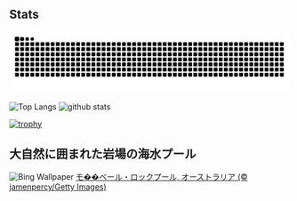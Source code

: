 ## Stats
<picture>
  <source media="(prefers-color-scheme: dark)" srcset="https://raw.githubusercontent.com/ba230t/ba230t/output/github-contribution-grid-snake-dark.svg">
  <source media="(prefers-color-scheme: light)" srcset="https://raw.githubusercontent.com/ba230t/ba230t/output/github-contribution-grid-snake.svg">
  <img alt="github contribution grid snake animation" src="https://raw.githubusercontent.com/ba230t/ba230t/output/github-contribution-grid-snake.svg">
</picture>

<p align="left">
  <img alt="Top Langs" height="150px" src="https://github-readme-stats.vercel.app/api/top-langs/?username=ba230t&layout=compact&theme=transparent" />
  <img alt="github stats" height="150px" src="https://github-readme-stats.vercel.app/api?username=ba230t&theme=transparent" />
</p>

[![trophy](https://github-profile-trophy.vercel.app/?username=ba230t&theme=transparent&column=7)](https://github.com/ryo-ma/github-profile-trophy)


<!-- Bing Wallpaper Start -->
## 大自然に囲まれた岩場の海水プール
![Bing Wallpaper](https://www.bing.com/th?id=OHR.MonaValePool_JA-JP0665807696_1920x1080.jpg&rf=LaDigue_1920x1080.jpg&pid=hp)
[モ��ベール・ロックプール, オーストラリア (© jamenpercy/Getty Images)](https://www.bing.com/search?q=%E3%83%A2%E3%83%8A%E3%83%99%E3%83%BC%E3%83%AB%E3%83%BB%E3%83%AD%E3%83%83%E3%82%AF%E3%83%97%E3%83%BC%E3%83%AB%2c+%E3%82%B7%E3%83%89%E3%83%8B%E3%83%BC&form=hpcapt&filters=HpDate%3a%2220250526_1500%22)
<!-- Bing Wallpaper End -->

